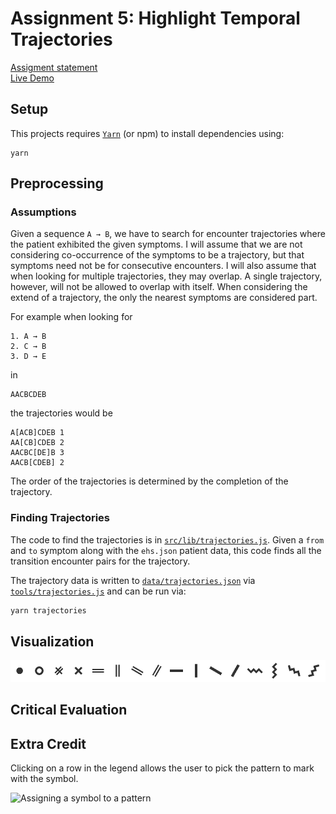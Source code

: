 # Assignment 5: Highlight Temporal Trajectories

[Assigment statement](https://sites.google.com/a/umbc.edu/datavisualization/assignments/assignment-5)  
[Live Demo](https://maiholz.org/temporal-trajectories/)

## Setup

This projects requires [`Yarn`](https://yarnpkg.com/) (or npm) to install dependencies using:

```
yarn
```

## Preprocessing

### Assumptions

Given a sequence `A → B`, we have to search for encounter trajectories where
the patient exhibited the given symptoms. I will assume that we are not
considering co-occurrence of the symptoms to be a trajectory, but that symptoms
need not be for consecutive encounters. I will also assume that when looking
for multiple trajectories, they may overlap. A single trajectory, however, will
not be allowed to overlap with itself. When considering the extend of a
trajectory, the only the nearest symptoms are considered part.

For example when looking for

```
1. A → B
2. C → B
3. D → E
```

in 

```
AACBCDEB
```

the trajectories would be

```
A[ACB]CDEB 1
AA[CB]CDEB 2
AACBC[DE]B 3
AACB[CDEB] 2  
```

The order of the trajectories is determined by the completion of the trajectory.

### Finding Trajectories

The code to find the trajectories is in
[`src/lib/trajectories.js`](src/lib/trajectories.js). Given a
`from` and `to` symptom along with the `ehs.json` patient data, this code finds
all the transition encounter pairs for the trajectory.

The trajectory data is written to
[`data/trajectories.json`](data/trajectories.json) via
[`tools/trajectories.js`](tools/trajectories.js) and can be run via:

```bash
yarn trajectories
```

## Visualization

![Symbols](symbols.png)

## Critical Evaluation

## Extra Credit

Clicking on a row in the legend allows the user to pick the pattern to mark
with the symbol.

![Assigning a symbol to a pattern](assign-symbol.png)
